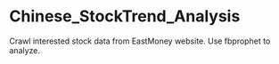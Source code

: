 # Chinese_StockTrend_Analysis

Crawl interested stock data from EastMoney website.
Use fbprophet to analyze.
